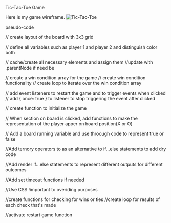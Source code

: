 Tic-Tac-Toe Game

Here is my game wireframe. ![Tic-Tac-Toe]((https://postimg.cc/qgvGP4MD))

pseudo-code 

// create layout of the board with 3x3 grid

// define all variables such as player 1 and player 2 and distinguish color both

// cache/create all necessary elements and assign them
    //update with .parentNode if need be

// create a win condition array for the game
    // create win condition functionality 
    // create loop to iterate over the win condition array

// add event listeners to restart the game and to trigger events when clicked
    // add { once: true } to listener to stop triggering the event after clicked

// create function to initialize the game

// When section on board is clicked, add functions to make the representation of the player apper on board position(X or O)

// Add a board running variable and use throough code to represent true or false

//Add ternory operators to as an alternative to if...else statements to add dry code

//Add render if...else statements to represent different outputs for different outcomes

//Add set timeout functions if needed

//Use CSS !important to overiding purposes

//create functions for checking for wins or ties
    //create loop for results of each check that's made

//activate restart game function
